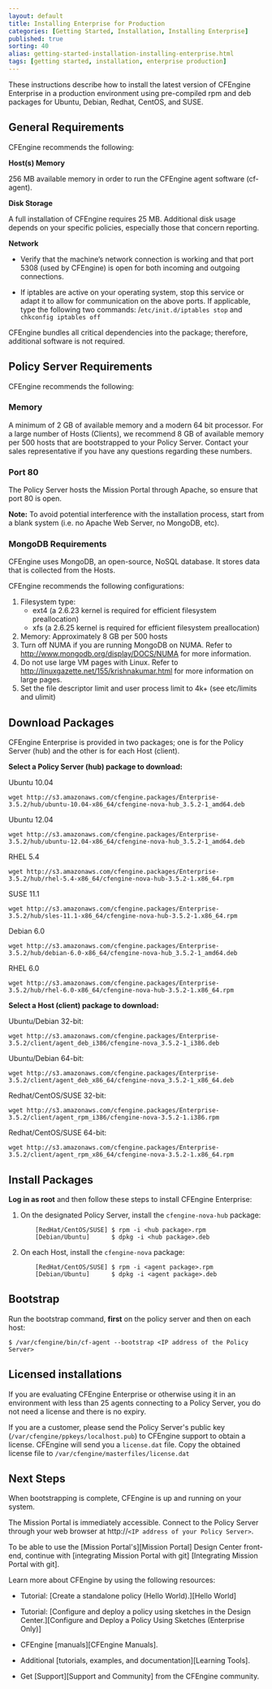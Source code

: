 ```yaml
---
layout: default
title: Installing Enterprise for Production
categories: [Getting Started, Installation, Installing Enterprise]
published: true
sorting: 40
alias: getting-started-installation-installing-enterprise.html
tags: [getting started, installation, enterprise production]
---
```


These instructions describe how to install the latest version of CFEngine Enterprise in a production environment 
using pre-compiled rpm and deb packages for Ubuntu, Debian, Redhat, CentOS, and SUSE.

## General Requirements

CFEngine recommends the following:

**Host(s) Memory** 

256 MB available memory in order to run the CFEngine agent software (cf-agent).

**Disk Storage** 

A full installation of CFEngine requires 25 MB. Additional disk usage
depends on your specific policies, especially those that concern reporting.

**Network** 

* Verify that the machine’s network connection is working and that port 5308
  (used by CFEngine) is open for both incoming and outgoing connections.

* If iptables are active on your operating system, stop this service or adapt
  it to allow for communication on the above ports. If applicable, type the
  following two commands: /`etc/init.d/iptables stop` and `chkconfig iptables
  off`

CFEngine bundles all critical dependencies into the package; therefore,
additional software is not required.

## Policy Server Requirements

CFEngine recommends the following:

### Memory

A minimum of 2 GB of available memory and a modern 64 bit processor. For a
large number of Hosts (Clients), we recommend 8 GB of available memory per 500
hosts that are bootstrapped to your Policy Server. Contact your sales
representative if you have any questions regarding these numbers.

### Port 80

The Policy Server hosts the Mission Portal through Apache, so ensure that port
80 is open.

**Note:** To avoid potential interference with the installation process, start
from a blank system (i.e. no Apache Web Server, no MongoDB, etc).

### MongoDB Requirements

CFEngine uses MongoDB, an open-source, NoSQL database. It stores data that
is collected from the Hosts.

CFEngine recommends the following configurations:

1. Filesystem type:
   - ext4 (a 2.6.23 kernel is required for efficient filesystem preallocation)
   - xfs (a 2.6.25 kernel is required for efficient filesystem preallocation)
2. Memory: Approximately 8 GB per 500 hosts
3. Turn off NUMA if you are running MongoDB on NUMA. Refer to
http://www.mongodb.org/display/DOCS/NUMA for more information.
4. Do not use large VM pages with Linux. Refer to
http://linuxgazette.net/155/krishnakumar.html for more information on large
pages.
5. Set the file descriptor limit and user process limit to 4k+ (see etc/limits
and ulimit)

## Download Packages

CFEngine Enterprise is provided in two packages; one is for the Policy
Server (hub) and the other is for each Host (client). 

**Select a Policy Server (hub) package to download:**

Ubuntu 10.04

```
wget http://s3.amazonaws.com/cfengine.packages/Enterprise-3.5.2/hub/ubuntu-10.04-x86_64/cfengine-nova-hub_3.5.2-1_amd64.deb
```

Ubuntu 12.04

```
wget http://s3.amazonaws.com/cfengine.packages/Enterprise-3.5.2/hub/ubuntu-12.04-x86_64/cfengine-nova-hub_3.5.2-1_amd64.deb
```

RHEL 5.4

```
wget http://s3.amazonaws.com/cfengine.packages/Enterprise-3.5.2/hub/rhel-5.4-x86_64/cfengine-nova-hub-3.5.2-1.x86_64.rpm
```

SUSE 11.1

```
wget http://s3.amazonaws.com/cfengine.packages/Enterprise-3.5.2/hub/sles-11.1-x86_64/cfengine-nova-hub-3.5.2-1.x86_64.rpm
```

Debian 6.0

```
wget http://s3.amazonaws.com/cfengine.packages/Enterprise-3.5.2/hub/debian-6.0-x86_64/cfengine-nova-hub_3.5.2-1_amd64.deb
```

RHEL 6.0 

```
wget http://s3.amazonaws.com/cfengine.packages/Enterprise-3.5.2/hub/rhel-6.0-x86_64/cfengine-nova-hub-3.5.2-1.x86_64.rpm
```

**Select a Host (client) package to download:**

Ubuntu/Debian 32-bit:

```
wget http://s3.amazonaws.com/cfengine.packages/Enterprise-3.5.2/client/agent_deb_i386/cfengine-nova_3.5.2-1_i386.deb
```

Ubuntu/Debian 64-bit:

```
wget http://s3.amazonaws.com/cfengine.packages/Enterprise-3.5.2/client/agent_deb_x86_64/cfengine-nova_3.5.2-1_x86_64.deb
```

Redhat/CentOS/SUSE 32-bit:

```
wget http://s3.amazonaws.com/cfengine.packages/Enterprise-3.5.2/client/agent_rpm_i386/cfengine-nova-3.5.2-1.i386.rpm
```

Redhat/CentOS/SUSE 64-bit:

```
wget http://s3.amazonaws.com/cfengine.packages/Enterprise-3.5.2/client/agent_rpm_x86_64/cfengine-nova-3.5.2-1.x86_64.rpm
```

## Install Packages

**Log in as root** and then follow these steps to install CFEngine Enterprise:

1. On the designated Policy Server, install the `cfengine-nova-hub` package:

    ```
        [RedHat/CentOS/SUSE] $ rpm -i <hub package>.rpm
        [Debian/Ubuntu]      $ dpkg -i <hub package>.deb
    ```

2. On each Host, install the `cfengine-nova` package:

    ```
        [RedHat/CentOS/SUSE] $ rpm -i <agent package>.rpm
        [Debian/Ubuntu]      $ dpkg -i <agent package>.deb
    ```

## Bootstrap

Run the bootstrap command, **first** on the policy server and then on each
host:

```
$ /var/cfengine/bin/cf-agent --bootstrap <IP address of the Policy Server>
```

## Licensed installations

If you are evaluating CFEngine Enterprise or otherwise using it in an environment with 
less than 25 agents connecting to a Policy Server, 
you do not need a license and there is no expiry.

If you are a customer, please send the Policy Server's public key (`/var/cfengine/ppkeys/localhost.pub`) to
CFEngine support to obtain a license. CFEngine will send you a `license.dat`
file. Copy the obtained license file to
`/var/cfengine/masterfiles/license.dat`

## Next Steps

When bootstrapping is complete, CFEngine is up and running on your system.

The Mission Portal is immediately accessible. Connect to the Policy Server
through your web browser at http://`<IP address of your Policy Server>`.

To be able to use the [Mission Portal's][Mission Portal] Design Center
front-end, continue with [integrating Mission Portal with git] [Integrating Mission Portal with git]. 

Learn more about CFEngine by using the following resources:

* Tutorial: [Create a standalone policy (Hello World).][Hello World]

* Tutorial: [Configure and deploy a policy using sketches in the Design Center.][Configure and Deploy a Policy Using Sketches (Enterprise Only)]

* CFEngine [manuals][CFEngine Manuals].

* Additional [tutorials, examples, and documentation][Learning Tools].

* Get [Support][Support and Community] from the CFEngine community.
